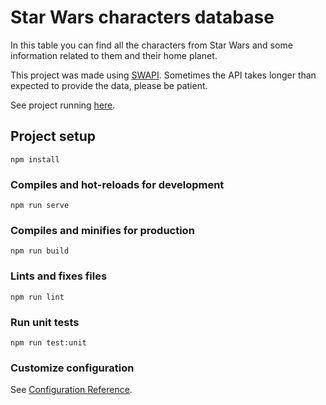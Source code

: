 # Star Wars characters database
In this table you can find all the characters from Star Wars and some information related to them and their home planet.

This project was made using [SWAPI](https://swapi.dev). Sometimes the API takes longer than expected to provide the data, please be patient.

See project running [here](https://jelicich.github.io/swapi-table/).

## Project setup
```
npm install
```

### Compiles and hot-reloads for development
```
npm run serve
```

### Compiles and minifies for production
```
npm run build
```

### Lints and fixes files
```
npm run lint
```

### Run unit tests
```
npm run test:unit
```

### Customize configuration
See [Configuration Reference](https://cli.vuejs.org/config/).
